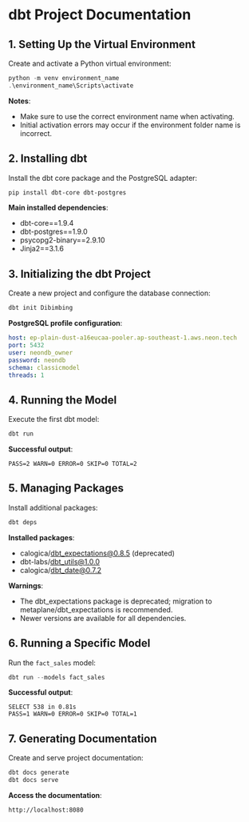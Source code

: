 # dbt Project Documentation

## 1. Setting Up the Virtual Environment
Create and activate a Python virtual environment:
```powershell
python -m venv environment_name
.\environment_name\Scripts\activate
```

**Notes**:  
- Make sure to use the correct environment name when activating.  
- Initial activation errors may occur if the environment folder name is incorrect.

## 2. Installing dbt
Install the dbt core package and the PostgreSQL adapter:
```powershell
pip install dbt-core dbt-postgres
```

**Main installed dependencies**:
- dbt-core==1.9.4
- dbt-postgres==1.9.0
- psycopg2-binary==2.9.10
- Jinja2==3.1.6

## 3. Initializing the dbt Project
Create a new project and configure the database connection:
```powershell
dbt init Dibimbing
```

**PostgreSQL profile configuration**:
```yaml
host: ep-plain-dust-a16eucaa-pooler.ap-southeast-1.aws.neon.tech
port: 5432
user: neondb_owner
password: neondb
schema: classicmodel
threads: 1
```

## 4. Running the Model
Execute the first dbt model:
```powershell
dbt run
```

**Successful output**:
```
PASS=2 WARN=0 ERROR=0 SKIP=0 TOTAL=2
```

## 5. Managing Packages
Install additional packages:
```powershell
dbt deps
```

**Installed packages**:
- calogica/dbt_expectations@0.8.5 (deprecated)
- dbt-labs/dbt_utils@1.0.0
- calogica/dbt_date@0.7.2

**Warnings**:
- The dbt_expectations package is deprecated; migration to metaplane/dbt_expectations is recommended.
- Newer versions are available for all dependencies.

## 6. Running a Specific Model
Run the `fact_sales` model:
```powershell
dbt run --models fact_sales
```

**Successful output**:
```
SELECT 538 in 0.81s
PASS=1 WARN=0 ERROR=0 SKIP=0 TOTAL=1
```

## 7. Generating Documentation
Create and serve project documentation:
```powershell
dbt docs generate
dbt docs serve
```

**Access the documentation**:
```
http://localhost:8080
```